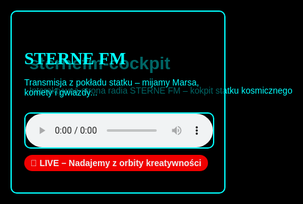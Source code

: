 # sternefm-cockpit
Interaktywna strona radia STERNE FM – kokpit statku kosmicznego
<!DOCTYPE html>
<html lang="pl">
<head>
  <meta charset="UTF-8" />
  <title>STERNE FM – Kokpit Galaktyczny</title>
  <meta name="viewport" content="width=device-width, initial-scale=1.0" />
  <link href="https://fonts.googleapis.com/css2?family=Orbitron&family=Audiowide&display=swap" rel="stylesheet" />
  <script src="https://cdnjs.cloudflare.com/ajax/libs/three.js/r152/three.min.js"></script>
  <style>
    body, html {
      margin: 0;
      overflow: hidden;
      background-color: black;
      font-family: 'Orbitron', sans-serif;
      color: #0ff;
    }
    #hud {
      position: absolute;
      top: 20px;
      left: 20px;
      z-index: 10;
      background: rgba(0,0,0,0.6);
      padding: 20px;
      border: 2px solid #0ff;
      border-radius: 10px;
      max-width: 300px;
    }
    #hud h1 {
      font-family: 'Audiowide', cursive;
      margin-bottom: 10px;
    }
    audio {
      width: 100%;
      border: 2px solid #0ff;
      border-radius: 10px;
      margin-top: 10px;
    }
    canvas {
      display: block;
    }
    .live-indicator {
      display: inline-block;
      background-color: red;
      color: white;
      padding: 5px 10px;
      border-radius: 20px;
      animation: pulse 1s infinite;
      font-weight: bold;
      margin-top: 10px;
    }
    @keyframes pulse {
      0% { opacity: 1; }
      50% { opacity: 0.4; }
      100% { opacity: 1; }
    }
  </style>
</head>
<body>
  <div id="hud">
    <h1>STERNE FM 🚀</h1>
    <p>Transmisja z pokładu statku – mijamy Marsa, komety i gwiazdy...</p>
    <audio controls autoplay>
      <source src="https://s41.myradiostream.com:39624/stream" type="audio/mpeg">
      Twoja przeglądarka nie obsługuje odtwarzacza audio.
    </audio>
    <p class="live-indicator">🔴 LIVE – Nadajemy z orbity kreatywności</p>
  </div>

  <script>
    const scene = new THREE.Scene();
    const camera = new THREE.PerspectiveCamera(75, window.innerWidth/window.innerHeight, 0.1, 1000);
    const renderer = new THREE.WebGLRenderer();
    renderer.setSize(window.innerWidth, window.innerHeight);
    document.body.appendChild(renderer.domElement);

    // Blask słońca
    const sunLight = new THREE.PointLight(0xffcc66, 2, 200);
    sunLight.position.set(0, 0, 50);
    scene.add(sunLight);

    // Gwiazdy w tle
    const starGeo = new THREE.SphereGeometry(0.1, 24, 24);
    const starMat = new THREE.MeshBasicMaterial({ color: 0xffffff });
    for (let i = 0; i < 300; i++) {
      const star = new THREE.Mesh(starGeo, starMat);
      star.position.set(
        (Math.random() - 0.5) * 200,
        (Math.random() - 0.5) * 200,
        (Math.random() - 0.5) * 200
      );
      scene.add(star);
    }

    // Planety i komety
    const loader = new THREE.TextureLoader();
    const objects = [];

    function createObject(textureURL, size, x, y, z, speed) {
      const texture = loader.load(textureURL);
      const geometry = new THREE.SphereGeometry(size, 32, 32);
      const material = new THREE.MeshStandardMaterial({ map: texture });
      const obj = new THREE.Mesh(geometry, material);
      obj.position.set(x, y, z);
      obj.userData = { speed };
      scene.add(obj);
      objects.push(obj);
    }

    createObject('https://threejsfundamentals.org/threejs/resources/images/planets/mars.jpg', 2, 10, 0, -100, 0.2);
    createObject('https://threejsfundamentals.org/threejs/resources/images/planets/jupiter.jpg', 3, -15, 5, -120, 0.15);
    createObject('https://threejsfundamentals.org/threejs/resources/images/planets/earth.jpg', 1.5, 5, -3, -140, 0.1);
    createObject('https://threejsfundamentals.org/threejs/resources/images/comet.jpg', 1, -8, 2, -160, 0.25);

    camera.position.z = 5;

    function animate() {
      requestAnimationFrame(animate);
      objects.forEach(obj => {
        obj.position.z += obj.userData.speed;
        obj.rotation.y += 0.01;
        if (obj.position.z > 10) obj.position.z = -200;
      });
      renderer.render(scene, camera);
    }

    animate();

    window.addEventListener('resize', () => {
      camera.aspect = window.innerWidth / window.innerHeight;
      camera.updateProjectionMatrix();
      renderer.setSize(window.innerWidth, window.innerHeight);
    });
  </script>
</body>
</html>
